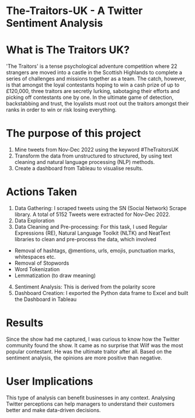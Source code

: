 # The-Traitors-UK - A Twitter Sentiment Analysis

# What is The Traitors UK?
'The Traitors' is a tense psychological adventure competition where 22 strangers are moved into a castle in the Scottish Highlands to complete a series of challenges and missions together as a team. The catch, however, is that amongst the loyal contestants hoping to win a cash prize of up to £120,000, three traitors are secretly lurking, sabotaging their efforts and picking off contestants one by one. In the ultimate game of detection, backstabbing and trust, the loyalists must root out the traitors amongst their ranks in order to win or risk losing everything.

# The purpose of this project
1.	Mine tweets from Nov-Dec 2022 using the keyword #TheTraitorsUK
2.	Transform the data from unstructured to structured, by using text cleaning and natural language processing (NLP) methods.
3.	Create a dashboard from Tableau to visualise results.

# Actions Taken

1. Data Gathering: I scraped tweets using the SN (Social Network) Scrape library. A total of 5152 Tweets were extracted for Nov-Dec 2022.
2. Data Exploration
3. Data Cleaning and Pre-processing: For this task, I used Regular Expressions (RE), Natural Language Toolkit (NLTK) and NeatText libraries to clean and pre-process the data, which involved
-	Removal of hashtags, @mentions, urls, emojis, punctuation marks, whitespaces etc.
-	Removal of Stopwords
-	Word Tokenization
-	Lemmatization (to draw meaning)
4. Sentiment Analysis: This is derived from the polarity score
5. Dashboard Creation: I exported the Python data frame to Excel and built the Dashboard in Tableau

# Results
Since the show had me captured, I was curious to know how the Twitter community found the show. It came as no surprise that Wilf was the most popular contestant. He was the ultimate traitor after all. Based on the sentiment analysis, the opinions are more positive than negative.
# User Implications
This type of analysis can benefit businesses in any context. Analysing Twitter perceptions can help managers to understand their customers better and make data-driven decisions.
